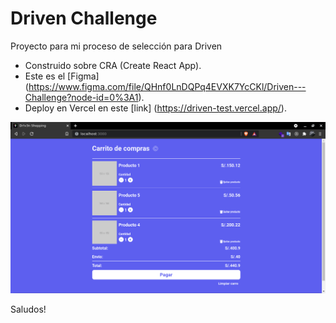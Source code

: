 # Driven Challenge

Proyecto para mi proceso de selección para Driven

- Construido sobre CRA (Create React App).
- Este es el [Figma] (https://www.figma.com/file/QHnf0LnDQPq4EVXK7YcCKl/Driven---Challenge?node-id=0%3A1).
- Deploy en Vercel en este [link] (https://driven-test.vercel.app/).

![image info](./screenshot.png)

Saludos!
